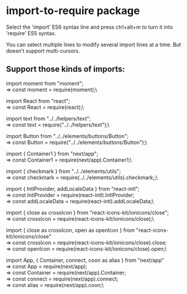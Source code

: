 # import-to-require package

Select the 'import' ES6 syntax line and press ctrl+alt+m to turn it into 'require' ES5 syntax.

You can select multiple lines to modify several import lines at a time. But doesn't support multi-cursors.

## Support those kinds of imports:

import moment from "moment";\
=> const moment = require(moment);\

import React from "react";\
=> const React = require(react);\

import text from "../../helpers/text";\
=> const text = require("../../helpers/text");\

import Button from "../../elements/buttons/Button";\
=> const Button = require("../../elements/buttons/Button");\

import { Container1 } from "next/app";\
=> const Container1 = require(next/app).Container1;\

import { checkmark } from "../../elements/utils";\
=> const checkmark = require(../../elements/utils).checkmark;;\

import { IntlProvider, addLocaleData } from "react-intl";\
=> const IntlProvider = require(react-intl).IntlProvider;\
=> const addLocaleData = require(react-intl).addLocaleData;\

import { close as crossIcon } from "react-icons-kit/ionicons/close";\
=> const crossIcon = require(react-icons-kit/ionicons/close);\

import { close as crossIcon, open as openIcon } from "react-icons-kit/ionicons/close"\
=> const crossIcon = require(react-icons-kit/ionicons/close).close;\
=> const openIcon = require(react-icons-kit/ionicons/close).open;\

import App, { Container, connect, coon as alias } from "next/app"\
=> const App = require(next/app);\
=> const Container = require(next/app).Container;\
=> const connect = require(next/app).connect;\
=> const alias = require(next/app).coon;\
